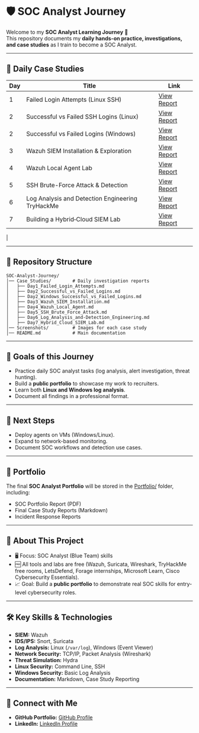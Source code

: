 # 🛡️ SOC Analyst Journey

Welcome to my **SOC Analyst Learning Journey** 🚀  
This repository documents my **daily hands-on practice, investigations, and case studies** as I train to become a SOC Analyst.

---

## 📅 Daily Case Studies

| Day | Title | Link |
|-----|-----------------------------|-------------------------------------------------------------|
| 1   | Failed Login Attempts (Linux SSH) | [View Report](Case_Studies/Day1_Failed_SSH_Logins.md) |
| 2   | Successful vs Failed SSH Logins (Linux) | [View Report](Case_Studies/Day2_Successful_vs_Failed_Logins.md) |
| 2   | Successful vs Failed Logins (Windows) | [View Report](Case_Studies/Day2_Windows_Successful_vs_Failed_Logins.md) |
| 3   | Wazuh SIEM Installation & Exploration | [View Report](Case_Studies/Day3_Wazuh_SIEM_Installation.md) |
| 4   | Wazuh Local Agent Lab | [View Report](Case_Studies/Day4_Wazuh_Local_Agent.md) |
| 5   | SSH Brute-Force Attack & Detection | [View Report](Case_Studies/Day5_SSH_Brute_Force_Attack.md) |
| 6   | Log Analysis and Detection Engineering TryHackMe | [View Report](Case_Studies/Day6_Log_Analysis_and_Detection_Engineering.md)
| 7   | Building a Hybrid‑Cloud SIEM Lab | [View Report](Case_Studies/Day7_Hybrid_Cloud_SIEM_Lab.md)
|

---

## 📂 Repository Structure
```
SOC-Analyst-Journey/
│── Case_Studies/        # Daily investigation reports
│   ├── Day1_Failed_Login_Attempts.md
│   ├── Day2_Successful_vs_Failed_Logins.md
│   ├── Day2_Windows_Successful_vs_Failed_Logins.md
│   ├── Day3_Wazuh_SIEM_Installation.md
│   ├── Day4_Wazuh_Local_Agent.md
│   ├── Day5_SSH_Brute_Force_Attack.md
│   ├── Day6_Log_Analysis_and-Detection_Engineering.md
│   ├── Day7_Hybrid_Cloud_SIEM_Lab.md
│── Screenshots/         # Images for each case study
│── README.md            # Main documentation
```

---

## 🎯 Goals of this Journey
- Practice daily SOC analyst tasks (log analysis, alert investigation, threat hunting).  
- Build a **public portfolio** to showcase my work to recruiters.  
- Learn both **Linux and Windows log analysis**.  
- Document all findings in a professional format.

---

## 📌 Next Steps
- Deploy agents on VMs (Windows/Linux).  
- Expand to network-based monitoring.  
- Document SOC workflows and detection use cases. 

---

## 📑 Portfolio
The final **SOC Analyst Portfolio** will be stored in the [Portfolio/](Portfolio) folder, including:  
- SOC Portfolio Report (PDF)  
- Final Case Study Reports (Markdown)  
- Incident Response Reports  

---

## 📌 About This Project
- 🖥️ Focus: SOC Analyst (Blue Team) skills  
- 🆓 All tools and labs are free (Wazuh, Suricata, Wireshark, TryHackMe free rooms, LetsDefend, Forage internships, Microsoft Learn, Cisco Cybersecurity Essentials).  
- 📈 Goal: Build a **public portfolio** to demonstrate real SOC skills for entry-level cybersecurity roles.  

---

## 🛠️ Key Skills & Technologies
- **SIEM:** Wazuh  
- **IDS/IPS:** Snort, Suricata  
- **Log Analysis:** Linux (`/var/log`), Windows (Event Viewer)  
- **Network Security:** TCP/IP, Packet Analysis (Wireshark)  
- **Threat Simulation:** Hydra  
- **Linux Security:** Command Line, SSH  
- **Windows Security:** Basic Log Analysis  
- **Documentation:** Markdown, Case Study Reporting  

---

## 🔗 Connect with Me
- **GitHub Portfolio:** [GitHub Profile](https://github.com/ShakiUllah/)  
- **LinkedIn:** [LinkedIn Profile](https://www.linkedin.com/in/shakir-ullah-161273377/)  
